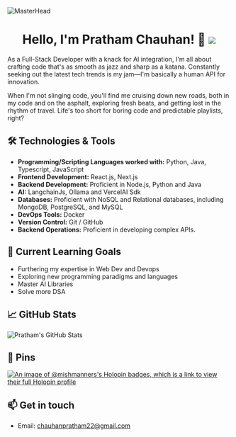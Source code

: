![MasterHead](https://user-images.githubusercontent.com/74038190/225813708-98b745f2-7d22-48cf-9150-083f1b00d6c9.gif)
## <h1 align="center">Hello, I'm Pratham Chauhan! 👋 <img src="https://komarev.com/ghpvc/?username=Pratham271"></h1> 

As a Full-Stack Developer with a knack for AI integration, I'm all about crafting code that's as smooth as jazz and sharp as a katana. Constantly seeking out the latest tech trends is my jam—I'm basically a human API for innovation.

When I'm not slinging code, you'll find me cruising down new roads, both in my code and on the asphalt, exploring fresh beats, and getting lost in the rhythm of travel. Life's too short for boring code and predictable playlists, right?

## 🛠️ Technologies & Tools

- **Programming/Scripting Languages worked with:** Python,  Java, Typescript, JavaScript
- **Frontend Development:**  React.js, Next.js
- **Backend Development:** Proficient in Node.js, Python and Java
- **AI:** LangchainJs, Ollama and VercelAI Sdk
- **Databases:** Proficient with NoSQL and Relational databases, including MongoDB, PostgreSQL, and MySQL
- **DevOps Tools:** Docker
- **Version Control:** Git / GitHub 
- **Backend Operations:** Proficient in developing complex APIs.
  
## 🌱 Current Learning Goals

- Furthering my expertise in Web Dev and Devops
- Exploring new programming paradigms and languages
- Master AI Libraries
- Solve more DSA

## 📈 GitHub Stats

![Pratham's GitHub Stats](https://github-readme-stats.vercel.app/api?username=pratham271&show_icons=true&hide_title=true&count_private=true&hide=prs&theme=dark)

## 📌 Pins

[![An image of @mishmanners's Holopin badges, which is a link to view their full Holopin profile](https://holopin.me/pratham271)](https://holopin.io/@pratham271)

## 📫 Get in touch

- Email: chauhanpratham22@gmail.com

